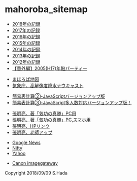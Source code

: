 # mahoroba_sitemap
<html>
<head>
  <meta charset="UTF-8">

<style type="text/css">
  
  </style>
  </head>
  <body>
  <ul>
    <li><a href="https://torokoid.github.io/mahoroba_2018/">2018年の記録</a></li>
    <li><a href="https://torokoid.github.io/mahoroba_2017/">2017年の記録</a></li>
    <li><a href="https://torokoid.github.io/mahoroba_2016/">2016年の記録</a></li>
    <li><a href="https://torokoid.github.io/mahoroba_2015/">2015年の記録</a></li>
    <li><a href="https://torokoid.github.io/mahoroba_2014/">2014年の記録</a></li>
    <li><a href="https://torokoid.github.io/mahoroba_2013/">2013年の記録</a></li>
    <li><a href="https://torokoid.github.io/mahoroba_2012/">2012年の記録</a></li>
    <li><a href="https://opa.cig2.imagegateway.net/s/cp/GtrPJYyVR4E" target="_blank">【番外編】2005(H17)年鮎パーティー</a></li>
  </ul>
  
  <ul>
    <li><a href="https://www.google.com/maps/embed?pb=!1m10!1m8!1m3!1d3613.6261617544483!2d140.1364481031006!3d36.765441082837135!3m2!1i1024!2i768!4f13.1!5e0!3m2!1sja!2sjp!4v1527029841980" target="_blank">まほろば地図</a></li>
    <li><a href="https://www.jma.go.jp/jp/highresorad/" target="_blank">気象庁、高解像度降水ナウキャスト</a></li>
  </ul>
  <ul>
    <li><a href="https://torokoid.github.io/seisan/" target="_blank">簡易表計算②-JavaScriptバージョンアップ版</a></li>
    <li><a href="https://torokoid.github.io/seisan-2/" target="_blank">簡易表計算③-JavaScript多人数対応バージョンアップ版！</a></li>
  </ul>
  <ul>
    <li><a href="https://github.com/torokoid/mahoroba/blob/master/%E6%B0%97%E5%8A%9F%E3%81%AE%E7%9C%9F%E9%AB%84.pdf" target="_blank">張明亮、著「気功の真髄」PC用</a></li>
    <li><a href="https://torokoid.github.io/kikou/" target="_blank">張明亮、著「気功の真髄」PC,スマホ用</a></li>
    <li><a href="http://www.emei-japan.net/" target="_blank">張明亮、HPリンク</a></li>
    <li><a href="http://www.emei-japan.net/wp-content/uploads/2015/03/%E5%BC%B5%E6%98%8E%E4%BA%AEIMG_0665.jpg" target="_blank">張明亮、老師アップ</a></li>
  </ul>
  <ul>
    <li><a href="https://news.google.com/u/2/?taa=1&pageId=none&hl=ja&gl=JP&ceid=JP:ja" target="_blank">Google News</a></li>
    <li><a href="https://www.nifty.com/" target="_blank">Nifty</a></li>
    <li> <a href="https://www.yahoo.co.jp/" target="_blank">Yahoo</a></li>
  </ul>
  <ul>
    <li><a href="https://ptl.imagegateway.net/top" target="_blank">Canon imagegateway</a></li>
  </ul>
  
  </body>
  </html>
  
  <!-- フッタ -->
 <footer>
 Copyright 2018/09/09 S.Hada
 </footer>
  
  

